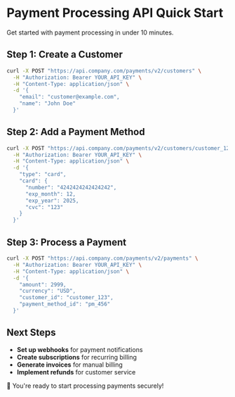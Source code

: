 # Payment Processing API Quick Start

Get started with payment processing in under 10 minutes.

## Step 1: Create a Customer

```bash
curl -X POST "https://api.company.com/payments/v2/customers" \
  -H "Authorization: Bearer YOUR_API_KEY" \
  -H "Content-Type: application/json" \
  -d '{
    "email": "customer@example.com",
    "name": "John Doe"
  }'
```

## Step 2: Add a Payment Method

```bash
curl -X POST "https://api.company.com/payments/v2/customers/customer_123/payment-methods" \
  -H "Authorization: Bearer YOUR_API_KEY" \
  -H "Content-Type: application/json" \
  -d '{
    "type": "card",
    "card": {
      "number": "4242424242424242",
      "exp_month": 12,
      "exp_year": 2025,
      "cvc": "123"
    }
  }'
```

## Step 3: Process a Payment

```bash
curl -X POST "https://api.company.com/payments/v2/payments" \
  -H "Authorization: Bearer YOUR_API_KEY" \
  -H "Content-Type: application/json" \
  -d '{
    "amount": 2999,
    "currency": "USD",
    "customer_id": "customer_123",
    "payment_method_id": "pm_456"
  }'
```

## Next Steps

- **Set up webhooks** for payment notifications
- **Create subscriptions** for recurring billing
- **Generate invoices** for manual billing
- **Implement refunds** for customer service

🚀 You're ready to start processing payments securely!